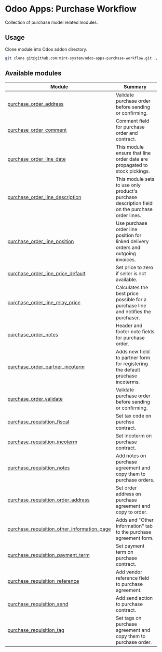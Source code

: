# Odoo Apps: Purchase Workflow

Collection of purchase model related modules.

## Usage

Clone module into Odoo addon directory.

```bash
git clone git@github.com:mint-system/odoo-apps-purchase-workflow.git ./addons/purchase_workflow
```

## Available modules

| Module | Summary |
| --- | --- |
| [purchase_order_address](purchase_order_address) |         Validate purchase order before sending or confirming. |
| [purchase_order_comment](purchase_order_comment) |         Comment field for purchase order and contract. |
| [purchase_order_line_date](purchase_order_line_date) |         This module ensure that line order date are propagated to stock pickings. |
| [purchase_order_line_description](purchase_order_line_description) |         This module sets to use only product's purchase description field on the purchase order lines. |
| [purchase_order_line_position](purchase_order_line_position) |         Use purchase order line position for linked delivery orders and outgoing invoices. |
| [purchase_order_line_price_default](purchase_order_line_price_default) |         Set price to zero if seller is not available. |
| [purchase_order_line_relay_price](purchase_order_line_relay_price) |         Calculates the best price possible for a purchase line and notifies the purchaser. |
| [purchase_order_notes](purchase_order_notes) |         Header and footer note fields for purchase order. |
| [purchase_order_partner_incoterm](purchase_order_partner_incoterm) |         Adds new field to partner form for registering the default pruchase incoterms. |
| [purchase_order_validate](purchase_order_validate) |         Validate purchase order before sending or confirming. |
| [purchase_requisition_fiscal](purchase_requisition_fiscal) |         Set tax code on purchse contract. |
| [purchase_requisition_incoterm](purchase_requisition_incoterm) |         Set incoterm on purchase contract. |
| [purchase_requisition_notes](purchase_requisition_notes) |         Add notes on purchase agreement and copy them to purchase orders. |
| [purchase_requisition_order_address](purchase_requisition_order_address) |         Set order address on purchase agreement and copy to order. |
| [purchase_requisition_other_information_page](purchase_requisition_other_information_page) |         Adds and "Other Information" tab to the purchase agreement form. |
| [purchase_requisition_payment_term](purchase_requisition_payment_term) |         Set payment term on purchase contract. |
| [purchase_requisition_reference](purchase_requisition_reference) |         Add vendor reference field to purchase agreement. |
| [purchase_requisition_send](purchase_requisition_send) |         Add send action to purchase contract. |
| [purchase_requisition_tag](purchase_requisition_tag) |         Set tags on purchase agreement and copy them to purchase order. |
